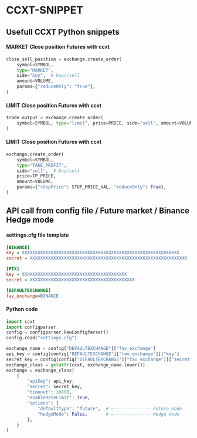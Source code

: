 # CCXT-SNIPPET
## Usefull CCXT Python snippets
#### MARKET Close position Futures with ccxt 
```python
close_sell_position = exchange.create_order(
    symbol=SYMBOL,
    type="MARKET",
    side="buy",  # buy//sell
    amount=VOLUME,
    params={"reduceOnly": "true"},
)
```


#### LIMIT Close position Futures with ccxt
```python
trade_output = exchange.create_order(
    symbol=SYMBOL, type="limit", price=PRICE, side="sell", amount=VOLUME
)
```
#### LIMIT Close position Futures with ccxt

```python
exchange.create_order(
    symbol=SYMBOL,
    type="TAKE_PROFIT",
    side="sell",  # buy/sell
    price=TP_PRICE,
    amount=VOLUME,
    params={"stopPrice": STOP_PRICE_VAL, "reduceOnly": True},
)
```
## API call from config file / Future market / Binance Hedge mode
#### settings.cfg file template
```cfg
[BINANCE]
key = XXXXXXXXXXXXXXXXXXXXXXXXXXXXXXXXXXXXXXXXXXXXXXXXXXXXXXXXXXXX
secret = XXXXXXXXXXXXXXXXXXXXXXXXXXXXXXXXXXXXXXXXXXXXXXXXXXXXXXXXXXXX

[FTX]
key = XXXXXXXXXXXXXXXXXXXXXXXXXXXXXXXXXXXXXXXX
secret = XXXXXXXXXXXXXXXXXXXXXXXXXXXXXXXXXXXXXXXX

[DEFAULTEXCHANGE]
fav_exchange=BINANCE
```
#### Python code
```python
import ccxt
import configparser
config = configparser.RawConfigParser()
config.read("settings.cfg")

exchange_name = config["DEFAULTEXCHANGE"]["fav_exchange"]
api_key = config[config["DEFAULTEXCHANGE"]["fav_exchange"]]["key"]
secret_key = config[config["DEFAULTEXCHANGE"]["fav_exchange"]]["secret"]
exchange_class = getattr(ccxt, exchange_name.lower())
exchange = exchange_class(
    {
        "apiKey": api_key,
        "secret": secret_key,
        "timeout": 30000,
        "enableRateLimit": True,
        "options": {
            "defaultType": "future",  # ←-------------- Future mode
            "hedgeMode": False,       # ←-------------- Hedge mode
        },
    }
)
```
